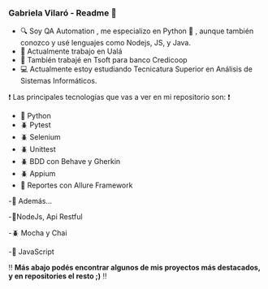   ### Gabriela Vilaró - Readme 👋


  - :mag: Soy QA Automation , me especializo en Python :snake: , aunque también conozco y usé lenguajes como Nodejs, JS, y Java.
  - :office: Actualmente trabajo en Ualá
  - :office: También trabajé en Tsoft para banco Credicoop
  - :computer: Actualmente estoy estudiando Tecnicatura Superior en Análisis de Sistemas Informáticos.


  :heavy_exclamation_mark: Las principales tecnologías que vas a ver en mi repositorio son: :heavy_exclamation_mark:

  - :snake: Python
  - :beetle: Pytest
  - :beetle: Selenium
  - :beetle: Unittest
  - :beetle: BDD con Behave y Gherkin
  - :beetle: Appium
  - :open_file_folder: Reportes con Allure Framework
  
-:red_circle: Además...
      
-:space_invader:NodeJs, Api Restful

-:beetle: Mocha y Chai

-:space_invader: JavaScript

:bangbang: **Más abajo podés encontrar algunos de mis proyectos más destacados, y en repositories el resto ;)** :bangbang:
  

  
